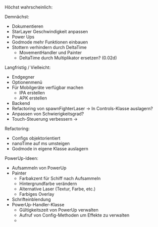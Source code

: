 Höchst wahrscheinlich:


Demnächst:
- Dokumentieren
- StarLayer Geschwindigkeit anpassen
- Power Ups
- Godmode mehr Funktionen einbauen
- Stottern verhindern durch DeltaTime
  - MovementHandler und Painter
  - DeltaTime durch Multiplikator ersetzen? (0.02d)

Langfristig / Vielleicht:
- Endgegner
- Optionenmenü
- Für Mobilgeräte verfügbar machen
  - IPA erstellen
  - APK erstellen
- Backend
- Refactoring von spawnFighterLaser -> In Controls-Klasse auslagern?
- Anpassen von Schwierigkeitsgrad?
- Touch-Steuerung verbessern -> 

Refactoring:
- Configs objektorientiert
- nanoTime auf ms umsteigen
- Godmode in eigene Klasse auslagern


PowerUp-Ideen:
- Aufsammeln von PowerUp
- Painter
  - Farbakzent für Schiff nach Aufsammeln
  - Hintergrundfarbe verändern
  - Alternative Laser (Textur, Farbe, etc.)
  - Farbiges Overlay
- Schrifteinblendung
- PowerUp-Handler-Klasse
  - Gültigkeitszeit von PowerUp verwalten
  - Aufruf von Config-Methoden um Effekte zu verwalten
  - 